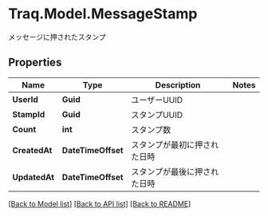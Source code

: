 # Traq.Model.MessageStamp
メッセージに押されたスタンプ

## Properties

Name | Type | Description | Notes
------------ | ------------- | ------------- | -------------
**UserId** | **Guid** | ユーザーUUID | 
**StampId** | **Guid** | スタンプUUID | 
**Count** | **int** | スタンプ数 | 
**CreatedAt** | **DateTimeOffset** | スタンプが最初に押された日時 | 
**UpdatedAt** | **DateTimeOffset** | スタンプが最後に押された日時 | 

[[Back to Model list]](../../README.md#documentation-for-models) [[Back to API list]](../../README.md#documentation-for-api-endpoints) [[Back to README]](../../README.md)

